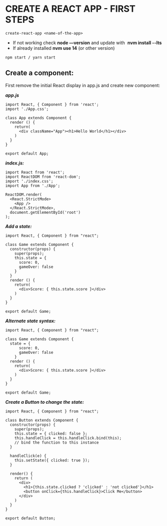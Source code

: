 # CREATE A REACT APP - FIRST STEPS

```
create-react-app <name-of-the-app>
```

- If not working check **node —version** and update with  **nvm install --lts**
- If already installed **nvm use 14** (or other version)

````
npm start / yarn start
````

## Create a component:

First remove the initial React display in app.js and create new component:

_**app.js**_<br>

````
import React, { Component } from 'react';
import './App.css';

class App extends Component {
  render () {
    return(
      <div className="App"><h1>Hello World</h1></div>
    )
  }
}

export default App;
````

_**index.js:**_ <br>
````
import React from 'react';
import ReactDOM from 'react-dom';
import './index.css';
import App from './App';

ReactDOM.render(
  <React.StrictMode>
    <App />
  </React.StrictMode>,
  document.getElementById('root')
);
````

_**Add a state:**_ <br>
````
import React, { Component } from "react";

class Game extends Component {
  constructor(props) {
    super(props);
    this.state = {
      score: 0,
      gameOver: false
    }
  }
  render () {
    return(
      <div>Score: { this.state.score }</div>
    )
  }
}

export default Game;
````

_**Alternate state syntax:**_ <br>
````
import React, { Component } from "react";

class Game extends Component {
  state = {
      score: 0,
      gameOver: false
    }
  render () {
    return(
      <div>Score: { this.state.score }</div>
    )
  }
}

export default Game;
````

_**Create a Button to change the state:**_ <br>
````
import React, { Component } from "react";

class Button extends Component {
  constructor(props) {
    super(props);
    this.state = { clicked: false };
    this.handleClick = this.handleClick.bind(this);
    // bind the function to this instance
  }

  handleClick(e) {
    this.setState({ clicked: true });
  }

  render() {
    return (
      <div>
        <h1>{this.state.clicked ? 'clicked' : 'not clicked'}</h1>
        <button onClick={this.handleClick}>Click Me</button>
      </div>
    )
  }
}

export default Button;
````
